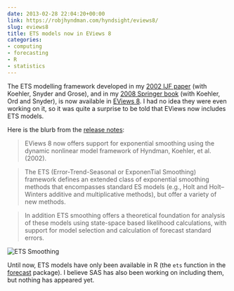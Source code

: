 ```yaml
---
date: 2013-02-28 22:04:20+00:00
link: https://robjhyndman.com/hyndsight/eviews8/
slug: eviews8
title: ETS models now in EViews 8
categories:
- computing
- forecasting
- R
- statistics
---
```


The ETS modelling framework developed in my [2002 IJF paper](/publications/hksg/) (with Koehler, Snyder and Grose), and in my [2008 Springer book](http://www.exponentialsmoothing.net/) (with Koehler, Ord and Snyder), is now available in [EViews 8](https://web.archive.org/web/20130305131651/http://www.eviews.com/EViews8/ev8whatsnew.html). I had no idea they were even working on it, so it was quite a surprise to be told that EViews now includes ETS models.<!-- more -->

Here is the blurb from the [release notes](https://web.archive.org/web/20130305131651/http://www.eviews.com/EViews8/ev8eccomp_n.html#ets):

>EViews 8 now offers support for exponential smoothing using the dynamic nonlinear model framework of Hyndman, Koehler, et al. (2002).

>The ETS (Error-Trend-Seasonal or ExponenTial Smoothing) framework defines an extended class of exponential smoothing methods that encompasses standard ES models (e.g., Holt and Holt–Winters additive and multiplicative methods), but offer a variety of new methods.

>In addition ETS smoothing offers a theoretical foundation for analysis of these models using state-space based likelihood calculations, with support for model selection and calculation of forecast standard errors.

![ETS Smoothing](http://www.eviews.com/EViews8/images/ets.png)

Until now, ETS models have only been available in R (the `ets` function in the [forecast](http://github.com/robjhyndman/forecast/) package). I believe SAS has also been working on including them, but nothing has appeared yet.
